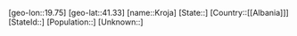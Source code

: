 ﻿---
location: [41.33,19.75]
mapzoom: [7,12] 
mapmarker: city 
type: City
tags:
- geo/City


SpocWebEntityId: 31655
isDeleted: false
confidential: public

---
[geo-lon::19.75]
[geo-lat::41.33]
[name::Kroja]
[State::]
[Country::[[Albania]]]
[StateId::]
[Population::]
[Unknown::]

